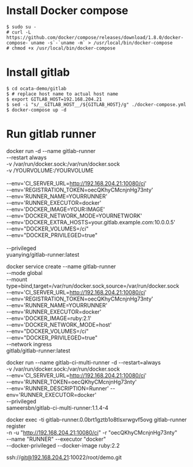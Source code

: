 # Install Docker compose

    $ sudo su -
    # curl -L https://github.com/docker/compose/releases/download/1.8.0/docker-compose-`uname -s`-`uname -m` > /usr/local/bin/docker-compose
    # chmod +x /usr/local/bin/docker-compose

# Install gitlab

    $ cd ocata-demo/gitlab
    $ # replace host name to actual host name
    $ export GITLAB_HOST=192.168.204.21
    $ sed -i "s/__GITLAB_HOST__/${GITLAB_HOST}/g" ./docker-compose.yml
    $ docker-compose up -d

# Run gitlab runner

docker run -d --name gitlab-runner \
    --restart always \
    -v /var/run/docker.sock:/var/run/docker.sock \
    -v /YOURVOLUME:/YOURVOLUME \
    \
    --env='CI_SERVER_URL=http://192.168.204.21:10080/ci'  \
    --env='REGISTRATION_TOKEN=oecQKhyCMcnjnHg73nty' \
    --env='RUNNER_NAME=YOURRUNNER'  \
    --env='RUNNER_EXECUTOR=docker' \
    --env='DOCKER_IMAGE=YOUR:IMAGE' \
    --env='DOCKER_NETWORK_MODE=YOURNETWORK' \
    --env='DOCKER_EXTRA_HOSTS=your.gitlab.example.com:10.0.0.5' \
    --env="DOCKER_VOLUMES=/ci" \
    --env="DOCKER_PRIVILEGED=true" \
    \
    --privileged \
    yuanying/gitlab-runner:latest

docker service create --name gitlab-runner \
    --mode global \
    --mount type=bind,target=/var/run/docker.sock,source=/var/run/docker.sock \
    --env='CI_SERVER_URL=http://192.168.204.21:10080/ci'  \
    --env='REGISTRATION_TOKEN=oecQKhyCMcnjnHg73nty' \
    --env='RUNNER_NAME=YOURRUNNER'  \
    --env='RUNNER_EXECUTOR=docker' \
    --env='DOCKER_IMAGE=ruby:2.1' \
    --env='DOCKER_NETWORK_MODE=host' \
    --env="DOCKER_VOLUMES=/ci" \
    --env="DOCKER_PRIVILEGED=true" \
    --network ingress \
    gitlab/gitlab-runner:latest

docker run --name gitlab-ci-multi-runner -d --restart=always \
  -v /var/run/docker.sock:/var/run/docker.sock \
  --env='CI_SERVER_URL=http://192.168.204.21:10080/ci' \
  --env='RUNNER_TOKEN=oecQKhyCMcnjnHg73nty' \
  --env='RUNNER_DESCRIPTION=Runner' --env='RUNNER_EXECUTOR=docker' \
  --privileged \
  sameersbn/gitlab-ci-multi-runner:1.1.4-4

docker exec -ti gitlab-runner.0.0brt1gztb1o8tlsxrwgvf5ovg gitlab-runner register \
  -n -u "http://192.168.204.21:10080/ci" -r "oecQKhyCMcnjnHg73nty" \
  --name "RUNNER" --executor "docker" \
  --docker-privileged --docker-image ruby:2.2


ssh://git@192.168.204.21:10022/root/demo.git

